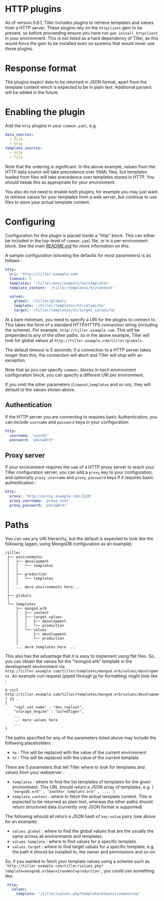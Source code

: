 # HTTP plugins

As of version 0.6.1, Tiller includes plugins to retrieve templates and values from a HTTP server. These plugins rely on the `httpclient` gem to be present, so before proceeding ensure you have run `gem install httpclient` in your environment. This is not listed as a hard dependency of Tiller, as this would force the gem to be installed even on systems that would never use these plugins.

# Response format
The plugins expect data to be returned in JSON format, apart from the template content which is expected to be in plain text. Additional parsers will be added in the future.

# Enabling the plugin
Add the `http` plugins in your `common.yaml`, e.g.

```yaml 
data_sources:
  - file
  - http
template_sources:
  - http
  - file
```

Note that the ordering is significant. In the above example, values from the HTTP data source will take precedence over YAML files, but templates loaded from files will take precedence over templates stored in HTTP. You should tweak this as appropriate for your environment.

You also do not need to enable both plugins; for example you may just want to retrieve values for your templates from a web server, but continue to use files to store your actual template content.

# Configuring
Configuration for this plugin is placed inside a "http" block. This can either be included in the top-level of `common.yaml` file, or in a per-environment block. See the main [README.md](https://github.com/markround/tiller/blob/master/README.md#common-configuration) for more information on this. 

A sample configuration (showing the defaults for most parameters) is as follows :

```yaml
http:
  uri: 'http://tiller.example.com'
  timeout: 5
  templates: '/tiller/environments/%e/templates'
  template_content: '/tiller/templates/%t/content'

  values:
    global: '/tiller/globals'
    template: '/tiller/templates/%t/values/%e'
    target: '/tiller/templates/%t/target_values/%e'
```

At a bare minimum, you need to specify a URI for the plugins to connect to. This takes the form of a standard HTTP/HTTPS connection string (including the scheme). For example, `http://tiller.example.com`. This will be prepended to any of the other paths, so in the above example, Tiller will look for global values at `http://tiller.example.com/tiller/globals`. 

The default timeout is 5 seconds; if a connection to a HTTP server takes longer than this, the connection will abort and Tiller will stop with an exception.

Note that as you can specify `common:` blocks in each environment configuration block, you can specify a different URI per environment. 

If you omit the other parameters (`timeout`,`templates` and so on), they will default to the values shown above. 

## Authentication
If the HTTP server you are connecting to requires basic Authentication, you can include `username` and `password` keys in your configuration:

```yaml
http:
  username: 'user01'
  password: 'p4ssw0rd!'
```

## Proxy server
If your environment requires the use of a HTTP proxy server to reach your Tiller configuration server, you can add a `proxy` key to your configuration, and optionally `proxy_username` and `proxy_password` keys if it requires basic authentication :

```yaml
http:
  proxy: 'http://proxy.example.com:3128'
  proxy_username: 'proxy_user'
  proxy_password: 'p4ssw0rd!'
```


# Paths
You can use any URI hierarchy, but the default is expected to look like the following (again, using MongoDB configuration as an example):

	/tiller
	 ├── environments
	 │   ├── development
	 │   │   └── templates
	 │   │
	 │   ├── production
	 │   │   └── templates
	 │   │
	 │   ... more environments here...
	 │
	 ├── globals
	 │
	 └── templates
	     ├── mongod.erb
	     │   ├── content
	     │   ├── target_values
	     │   │   ├── development
	     │   │   └── production
	     │   └── values
	     │       ├── development
	     │       └── production
	     │
	     ... more templates here ...

This also has the advantage that it is easy to implement using flat files. So, you can obtain the values for the "mongod.erb" template in the development environment via `http://tiller.example.com/tiller/templates/mongod.erb/values/development`. An example curl request (piped through [jq](http://stedolan.github.io/jq/) for formatting) might look like :

```
$ curl http://tiller.example.com/tiller/templates/mongod.erb/values/development | jq .
{
	"repl_set_name" : "dev_replset",
	"storage_engine" : "wiredTiger",
	...
	... more values here
	...
}

```

The paths specified for any of the parameters listed above may include the following placeholders :

* `%e` : This will be replaced with the value of the current environment
* `%t` : This will be replaced with the value of the current template

There are 5 parameters that tell Tiller where to look for templates and values from your webserver :

* `templates` : where to find the list templates of templates for the given environment. This URL should return a JSON array of templates, e.g. `[ "mongodb.erb" , "another_template.erb" , .... ]`
* `template_content` : where to fetch the actual template content. This is expected to be returned as plain text, whereas the other paths should return structured data (currently only JSON format is supported) 

The following whould all return a JSON hash of `key:value` pairs (see above for an example):

* `values.global` : where to find the global values that are the usually the same across all environments and templates. 
* `values.template` : where to find values for a specific template. 
* `values.target` : where to find target values for a specific template, e.g. the path it should be installed to, the owner and permissions and so on. 

So, if you wanted to fetch your template values using a scheme such as `'http://tiller.example.com/tiller/values.php?template=mongodb.erb&environment=production'`, you could use something like:

```yaml
 http: 
   values:
     template: '/tiller/values.php?template=%t&environment=%e'
```

